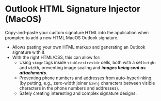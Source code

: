 # Outlook HTML Signature Injector (MacOS)

Copy-and-paste your custom signature HTML into the application when prompted to add a new HTML MacOS Outlook signature.

- Allows pasting your own HTML markup and generating an Outlook signature with it.
- With the right HTML/CSS, this can allow for:
  - Using `<img>` tags inside `<table><tr><td>` cells, both with a set `height` and `width`, preventing image scaling and ***images being sent as attachments***.
  - Preventing phone numbers and addresses from auto-hyperlinking (by putting, e.g., zero-width joiner `&zwnj` characters between visible characters in the phone numbers and addresses).
  - Safely creating interesting and complex signature designs.
